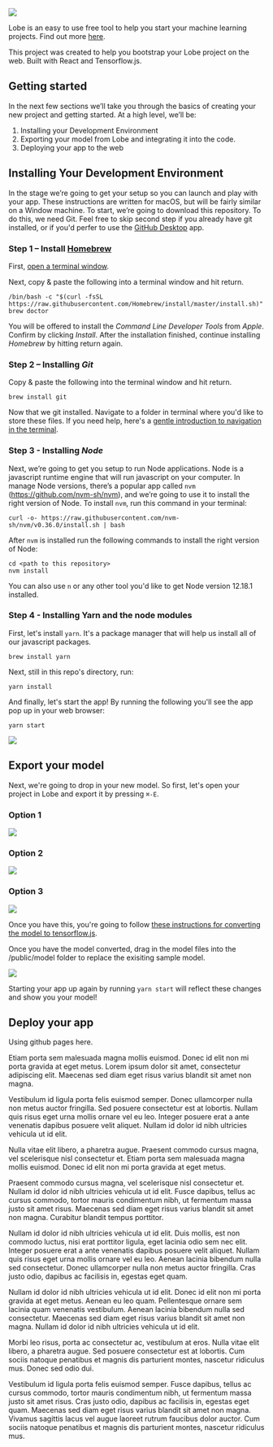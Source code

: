 ![](https://github.com/lobe/web-bootstrap/raw/niceDeveloperExperience/assets/header.png)

Lobe is an easy to use free tool to help you start your machine learning projects. Find out more [here](http://lobe.ai/).

This project was created to help you bootstrap your Lobe project on the web. Built with React and Tensorflow.js.

## Getting started

In the next few sections we’ll take you through the basics of creating your new project and getting started. At a high level, we’ll be:

1. Installing your Development Environment
2. Exporting your model from Lobe and integrating it into the code.
3. Deploying your app to the web

## Installing Your Development Environment

In the stage we’re going to get your setup so you can launch and play with your app. These instructions are written for macOS, but will be fairly similar on a Window machine. To start, we’re going to download this repository. To do this, we need Git. Feel free to skip second step if you already have git installed, or if you'd perfer to use the [GitHub Desktop](https://desktop.github.com) app.

### Step 1 – Install [Homebrew](http://brew.sh/)

First, [open a terminal window](http//www.youtube.com/watch?v=zw7Nd67_aFw).

Next, copy & paste the following into a terminal window and hit return.

```shell
/bin/bash -c "$(curl -fsSL https://raw.githubusercontent.com/Homebrew/install/master/install.sh)"
brew doctor
```

You will be offered to install the *Command Line Developer Tools* from *Apple*. Confirm by clicking *Install*. After the installation finished, continue installing *Homebrew* by hitting return again.

### Step 2 – Installing *Git*

Copy & paste the following into the terminal window and hit return.

```shell
brew install git
```

Now that we git installed. Navigate to a folder in terminal where you'd like to store these files. If you need help, here's a [gentle introduction to navigation in the terminal](https://computers.tutsplus.com/tutorials/navigating-the-terminal-a-gentle-introduction--mac-3855).

### Step 3 - Installing *Node*

Next, we’re going to get you setup to run Node applications. Node is a javascript runtime engine that will run javascript on your computer. In manage Node versions, there’s a popular app called `nvm` (https://github.com/nvm-sh/nvm), and we’re going to use it to install the right version of Node. To install `nvm`, run this command in your terminal:

```shell
curl -o- https://raw.githubusercontent.com/nvm-sh/nvm/v0.36.0/install.sh | bash
```
After `nvm` is installed run the following commands to install the right version of Node:

```shell
cd <path to this repository>
nvm install
```

You can also use `n` or any other tool you'd like to get Node version 12.18.1 installed.

### Step 4 - Installing Yarn and the node modules

First, let's install `yarn`. It's a package manager that will help us install all of our javascript packages.

```shell
brew install yarn
```

Next, still in this repo's directory, run:

```shell
yarn install
```

And finally, let's start the app! By running the following you'll see the app pop up in your web browser:

```shell
yarn start
```

![](https://github.com/lobe/web-bootstrap/raw/niceDeveloperExperience/assets/exportHeader.png)

## Export your model

Next, we're going to drop in your new model. So first, let's open your project in Lobe and export it by pressing `⌘-E`.

### Option 1
![](https://github.com/lobe/web-bootstrap/raw/niceDeveloperExperience/assets/Sheet%20Export%20Current.png)

### Option 2
![](https://github.com/lobe/web-bootstrap/raw/niceDeveloperExperience/assets/Sheet%20Export%20Current%20Full.png)

### Option 3
![](https://github.com/lobe/web-bootstrap/raw/niceDeveloperExperience/assets/Sheet%20Export%20Current%20Red.png)

Once you have this, you're going to follow [these instructions for converting the model to tensorflow.js](https://github.com/tensorflow/tfjs/tree/master/tfjs-converter).

Once you have the model converted, drag in the model files into the /public/model folder to replace the exisiting sample model.

![](https://github.com/lobe/web-bootstrap/raw/niceDeveloperExperience/assets/modeldrag.png)

Starting your app up again by running `yarn start` will reflect these changes and show you your model!


## Deploy your app

Using github pages here.

Etiam porta sem malesuada magna mollis euismod. Donec id elit non mi porta gravida at eget metus. Lorem ipsum dolor sit amet, consectetur adipiscing elit. Maecenas sed diam eget risus varius blandit sit amet non magna.

Vestibulum id ligula porta felis euismod semper. Donec ullamcorper nulla non metus auctor fringilla. Sed posuere consectetur est at lobortis. Nullam quis risus eget urna mollis ornare vel eu leo. Integer posuere erat a ante venenatis dapibus posuere velit aliquet. Nullam id dolor id nibh ultricies vehicula ut id elit.

Nulla vitae elit libero, a pharetra augue. Praesent commodo cursus magna, vel scelerisque nisl consectetur et. Etiam porta sem malesuada magna mollis euismod. Donec id elit non mi porta gravida at eget metus.

Praesent commodo cursus magna, vel scelerisque nisl consectetur et. Nullam id dolor id nibh ultricies vehicula ut id elit. Fusce dapibus, tellus ac cursus commodo, tortor mauris condimentum nibh, ut fermentum massa justo sit amet risus. Maecenas sed diam eget risus varius blandit sit amet non magna. Curabitur blandit tempus porttitor.

Nullam id dolor id nibh ultricies vehicula ut id elit. Duis mollis, est non commodo luctus, nisi erat porttitor ligula, eget lacinia odio sem nec elit. Integer posuere erat a ante venenatis dapibus posuere velit aliquet. Nullam quis risus eget urna mollis ornare vel eu leo. Aenean lacinia bibendum nulla sed consectetur. Donec ullamcorper nulla non metus auctor fringilla. Cras justo odio, dapibus ac facilisis in, egestas eget quam.

Nullam id dolor id nibh ultricies vehicula ut id elit. Donec id elit non mi porta gravida at eget metus. Aenean eu leo quam. Pellentesque ornare sem lacinia quam venenatis vestibulum. Aenean lacinia bibendum nulla sed consectetur. Maecenas sed diam eget risus varius blandit sit amet non magna. Nullam id dolor id nibh ultricies vehicula ut id elit.

Morbi leo risus, porta ac consectetur ac, vestibulum at eros. Nulla vitae elit libero, a pharetra augue. Sed posuere consectetur est at lobortis. Cum sociis natoque penatibus et magnis dis parturient montes, nascetur ridiculus mus. Donec sed odio dui.

Vestibulum id ligula porta felis euismod semper. Fusce dapibus, tellus ac cursus commodo, tortor mauris condimentum nibh, ut fermentum massa justo sit amet risus. Cras justo odio, dapibus ac facilisis in, egestas eget quam. Maecenas sed diam eget risus varius blandit sit amet non magna. Vivamus sagittis lacus vel augue laoreet rutrum faucibus dolor auctor. Cum sociis natoque penatibus et magnis dis parturient montes, nascetur ridiculus mus.

